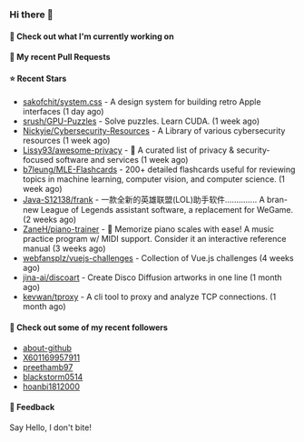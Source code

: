 ### Hi there 👋

#### 👷 Check out what I'm currently working on

#### 🔨 My recent Pull Requests


#### ⭐ Recent Stars

- [sakofchit/system.css](https://github.com/sakofchit/system.css) - A design system for building retro Apple interfaces (1 day ago)
- [srush/GPU-Puzzles](https://github.com/srush/GPU-Puzzles) - Solve puzzles. Learn CUDA. (1 week ago)
- [Nickyie/Cybersecurity-Resources](https://github.com/Nickyie/Cybersecurity-Resources) - A Library of various cybersecurity resources (1 week ago)
- [Lissy93/awesome-privacy](https://github.com/Lissy93/awesome-privacy) - 🦄  A curated list of privacy &amp; security-focused software and services (1 week ago)
- [b7leung/MLE-Flashcards](https://github.com/b7leung/MLE-Flashcards) - 200&#43; detailed flashcards useful for reviewing topics in machine learning, computer vision, and computer science. (1 week ago)
- [Java-S12138/frank](https://github.com/Java-S12138/frank) - 一款全新的英雄联盟(LOL)助手软件.............. A bran-new League of Legends assistant software, a replacement for WeGame. (2 weeks ago)
- [ZaneH/piano-trainer](https://github.com/ZaneH/piano-trainer) - 🎹 Memorize piano scales with ease! A music practice program w/ MIDI support. Consider it an interactive reference manual (3 weeks ago)
- [webfansplz/vuejs-challenges](https://github.com/webfansplz/vuejs-challenges) - Collection of Vue.js challenges (4 weeks ago)
- [jina-ai/discoart](https://github.com/jina-ai/discoart) - Create Disco Diffusion artworks in one line (1 month ago)
- [kevwan/tproxy](https://github.com/kevwan/tproxy) - A cli tool to proxy and analyze TCP connections. (1 month ago)

#### 👯 Check out some of my recent followers

- [about-github](https://github.com/about-github)
- [X601169957911](https://github.com/X601169957911)
- [preethamb97](https://github.com/preethamb97)
- [blackstorm0514](https://github.com/blackstorm0514)
- [hoanbi1812000](https://github.com/hoanbi1812000)

#### 💬 Feedback

Say Hello, I don't bite!